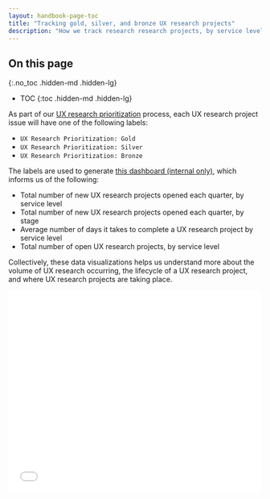 ```yaml
---
layout: handbook-page-toc
title: "Tracking gold, silver, and bronze UX research projects"
description: "How we track research research projects, by service level."
---
```


## On this page
{:.no_toc .hidden-md .hidden-lg}

- TOC
{:toc .hidden-md .hidden-lg}



As part of our [UX research prioritization](/handbook/product/ux/ux-research/research-prioritization/) process, each UX research project issue will have one of the following labels:

- `UX Research Prioritization: Gold`
- `UX Research Prioritization: Silver`
- `UX Research Prioritization: Bronze`

The labels are used to generate [this dashboard (internal only)](https://app.periscopedata.com/app/gitlab/1063612/UX-research-projects), which informs us of the following:

- Total number of new UX research projects opened each quarter, by service level
- Total number of new UX research projects opened each quarter, by stage
- Average number of days it takes to complete a UX research project by service level
- Total number of open UX research projects, by service level

Collectively, these data visualizations helps us understand more about the volume of UX research occurring, the lifecycle of a UX research project, and where UX research projects are taking place.

 <embed width="100%" height="400px" src="<%= signed_periscope_url(chart: 15250081, dashboard: 1063612 embed: 'v2') %>">


